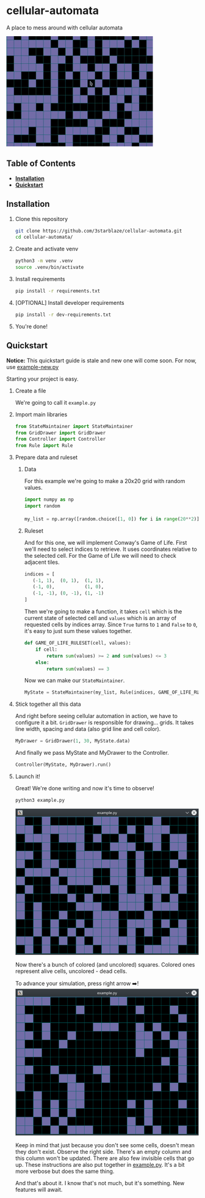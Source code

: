 # cellular-automata

A place to mess around with cellular automata

![](./README-assets/preview.gif)

## Table of Contents
* **[Installation](#installation)**
* **[Quickstart](#quickstart)**

## Installation

1. Clone this repository
    ``` sh
    git clone https://github.com/3starblaze/cellular-automata.git
    cd cellular-automata/
    ```

2. Create and activate venv
   ```sh
   python3 -m venv .venv
   source .venv/bin/activate
   ```

3. Install requirements

    ``` sh
    pip install -r requirements.txt
    ```

4. [OPTIONAL] Install developer requirements

    ``` sh
    pip install -r dev-requirements.txt
    ```

5. You're done!

## Quickstart
**Notice:** This quickstart guide is stale and new one will come soon. For now, use [example-new.py](src/example-new.py)

Starting your project is easy.

1. Create a file

    We're going to call it `example.py`

2. Import main libraries

    ```python
    from StateMaintainer import StateMaintainer
    from GridDrawer import GridDrawer
    from Controller import Controller
    from Rule import Rule
    ```

3. Prepare data and ruleset

    1. Data
    
        For this example we're going to make a 20x20 grid with random values.

        ```python
        import numpy as np
        import random

        my_list = np.array([random.choice([1, 0]) for i in range(20**2)]).reshape(20, 20)
        ```

    2. Ruleset

        And for this one, we will implement Conway's Game of Life.
        First we'll need to select indices to retrieve. It uses coordinates relative 
        to the selected cell. For the Game of Life we will need to check adjacent
        tiles.

        ```python
        indices = [
           (-1, 1),  (0, 1),  (1, 1),
           (-1, 0),           (1, 0),
           (-1, -1), (0, -1), (1, -1)
        ]
        ```

        Then we're going to make a function, it takes `cell` which is the current
        state of selected cell and `values` which is an array of requested cells by
        indices array. Since `True` turns to `1` and `False` to `0`, it's easy to
        just sum these values together.

        ```python
        def GAME_OF_LIFE_RULESET(cell, values):
            if cell:
                return sum(values) >= 2 and sum(values) <= 3
            else:
                return sum(values) == 3
        ```

        Now we can make our `StateMaintainer`.
        ``` python
        MyState = StateMaintainer(my_list, Rule(indices, GAME_OF_LIFE_RULESET))
        ```
4. Stick together all this data

    And right before seeing cellular automation in action, we have to configure it a
    bit. `GridDrawer` is responsible for drawing... grids. It takes line width,
    spacing and data (also grid line and cell color).

    ``` python
    MyDrawer = GridDrawer(1, 30, MyState.data)
    ```

    And finally we pass MyState and MyDrawer to the Controller.

    ``` python
    Controller(MyState, MyDrawer).run()
    ```
5. Launch it!

    Great! We're done writing and now it's time to observe!

    ```sh
    python3 example.py
    ```
    ![](./README-assets/example-1.png)

    Now there's a bunch of colored (and uncolored) squares. Colored ones represent alive cells, uncolored - dead cells.

    To advance your simulation, press right arrow ➡️!
    ![](./README-assets/example-2.png)

    Keep in mind that just because you don't see some cells, doesn't mean they don't exist. Observe the right side. There's             an empty column and this column won't be updated. There are also few invisible cells that go up. These instructions are also put together in [example.py](src/example.py). It's a bit more verbose but does the same thing.


    And that's about it. I know that's not much, but it's something. New features will await.

